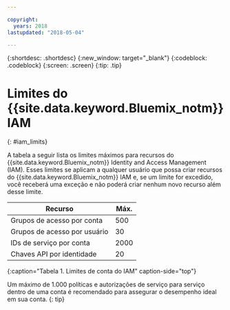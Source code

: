 ```yaml
---

copyright:
  years: 2018
lastupdated: "2018-05-04"

---
```



{:shortdesc: .shortdesc}
{:new_window: target="_blank"}
{:codeblock: .codeblock}
{:screen: .screen}
{:tip: .tip}

# Limites do {{site.data.keyword.Bluemix_notm}} IAM
{: #iam_limits}

A tabela a seguir lista os limites máximos para recursos do {{site.data.keyword.Bluemix_notm}} Identity and Access Management (IAM). Esses limites se aplicam a qualquer usuário que possa criar recursos do {{site.data.keyword.Bluemix_notm}} IAM e, se um limite for excedido, você receberá uma exceção e não poderá criar nenhum novo recurso além desse limite.

| Recurso | Máx. |
|----------|---------|
| Grupos de acesso por conta | 500 |
| Grupos de acesso por usuário | 30 |
| IDs de serviço por conta | 2000 |
| Chaves API por identidade | 20 |
{:caption="Tabela 1. Limites de conta do IAM" caption-side="top"}

Um máximo de 1.000 políticas e autorizações de serviço para serviço dentro de uma conta é recomendado para assegurar o desempenho ideal em sua conta.
{: tip}
